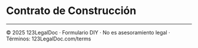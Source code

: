 # Contrato de Construcción

---
© 2025 123LegalDoc · Formulario DIY · No es asesoramiento legal · Términos: 123LegalDoc.com/terms
